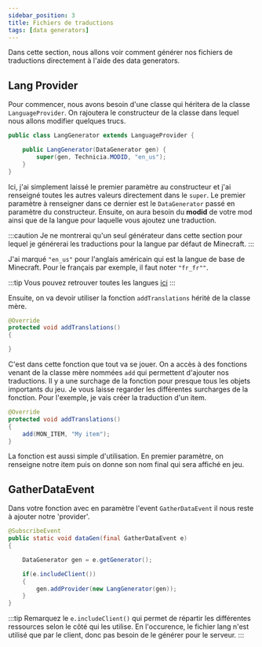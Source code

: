```yaml
---
sidebar_position: 3
title: Fichiers de traductions
tags: [data generators]
---
```


Dans cette section, nous allons voir comment générer nos fichiers de traductions
directement à l'aide des data generators.

## Lang Provider

Pour commencer, nous avons besoin d'une classe qui héritera de la classe ``LanguageProvider``.
On rajoutera le constructeur de la classe dans lequel nous allons modifier quelques trucs.

````java
public class LangGenerator extends LanguageProvider {

    public LangGenerator(DataGenerator gen) {
        super(gen, Technicia.MODID, "en_us");
    }
}
````

Ici, j'ai simplement laissé le premier paramètre au constructeur et j'ai renseigné
toutes les autres valeurs directement dans le ``super``. Le premier paramètre
à renseigner dans ce dernier est le ``DataGenerator`` passé en paramètre du constructeur.
Ensuite, on aura besoin du **modid** de votre mod ainsi que de la langue
pour laquelle vous ajoutez une traduction.

:::caution
Je ne montrerai qu'un seul générateur
dans cette section pour lequel je générerai les traductions pour la langue par
défaut de Minecraft.
:::

J'ai marqué ``"en_us"`` pour l'anglais américain qui est la langue de base de
Minecraft. Pour le français par exemple, il faut noter ``"fr_fr""``.

:::tip
Vous pouvez retrouver toutes les langues [ici](pathname:///utils/lang_list)
:::

Ensuite, on va devoir utiliser la fonction ``addTranslations`` hérité de la classe
mère.

````java
@Override
protected void addTranslations()
{

}
````

C'est dans cette fonction que tout va se jouer. On a accès à des fonctions venant
de la classe mère nommées ``add`` qui permettent d'ajouter nos traductions.
Il y a une surchage de la fonction pour presque tous les objets importants du
jeu. Je vous laisse regarder les différentes surcharges de la fonction.
Pour l'exemple, je vais créer la traduction d'un item.

````java
@Override
protected void addTranslations()
{
    add(MON_ITEM, "My item");
}
````

La fonction est aussi simple d'utilisation. En premier paramètre, on renseigne
notre item puis on donne son nom final qui sera affiché en jeu.

## GatherDataEvent

Dans votre fonction avec en paramètre l'event ``GatherDataEvent`` il nous
reste à ajouter notre 'provider'.

````java
@SubscribeEvent
public static void dataGen(final GatherDataEvent e)
{

    DataGenerator gen = e.getGenerator();

    if(e.includeClient())
    {
        gen.addProvider(new LangGenerator(gen));
    }
}
````

:::tip
Remarquez le ``e.includeClient()`` qui permet de répartir les différentes
ressources selon le côté qui les utilise. En l'occurence, le fichier lang
n'est utilisé que par le client, donc pas besoin de le générer pour le serveur.
:::


